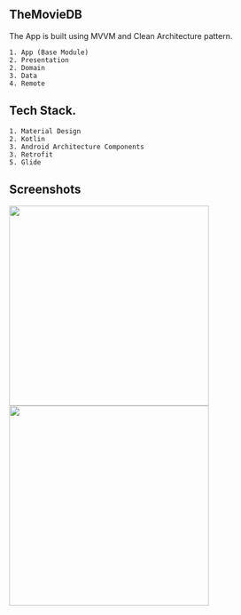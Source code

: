 ## TheMovieDB

The App is built using MVVM and Clean Architecture pattern.

    1. App (Base Module)
    2. Presentation
    2. Domain
    3. Data
    4. Remote
    
## Tech Stack.
    1. Material Design
    2. Kotlin
    3. Android Architecture Components
    3. Retrofit
    5. Glide
    
## Screenshots

<p align="left">
  <img src="https://user-images.githubusercontent.com/15156428/174747490-ea02843a-80d0-42d2-8072-47b12c6c5be7.jpg" width="360" >
  <img src="https://user-images.githubusercontent.com/15156428/174747569-574406fc-8b22-42f0-a28f-260eb2d3057f.jpg" width="360" >
</p>
